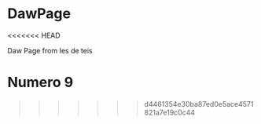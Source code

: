# DawPage
<<<<<<< HEAD

Daw Page from Ies de teis

Numero 9
=======
>>>>>>> d4461354e30ba87ed0e5ace4571821a7e19c0c44
